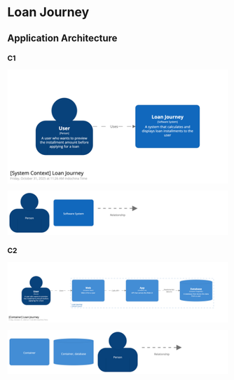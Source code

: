 # Loan Journey

## Application Architecture

### C1

![](./docs/c4/structurizr-1-SystemContext-001.png)

![](./docs/c4/structurizr-1-SystemContext-001-key.png)

### C2

![](./docs/c4/structurizr-1-Container-001.png)

![](./docs/c4/structurizr-1-Container-001-key.png)
